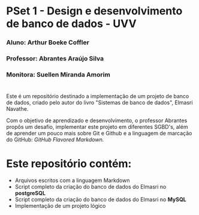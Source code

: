 # PSet 1 - Design e desenvolvimento de banco de dados - UVV
### Aluno: Arthur Boeke Coffler
### Professor: Abrantes Araújo Silva
### Monitora: Suellen Miranda Amorim
#
Este é um repositório destinado a implementação de um projeto de banco de dados, criado pelo autor do livro "Sistemas de banco de dados", Elmasri Navathe.

Com o objetivo de aprendizado e desenvolvimento, o professor Abrantes propôs um desafio, implementar este projeto em diferentes SGBD's, além de aprender um pouco mais sobre Git e Github e a linguagem de marcação do GitHub: *GitHub Flavored Markdown.*

# Este repositório contém:
- Arquivos escritos com a linguagem Markdown
- Script completo da criação do banco de dados do Elmasri no **postgreSQL**
- Script completo da criação do banco de dados do Elmasri no **MySQL**
- Implementação de um projeto lógico


